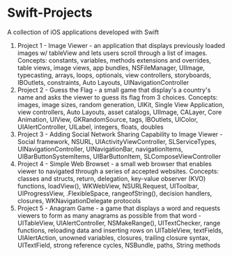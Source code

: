 # Swift-Projects
A collection of iOS applications developed with Swift

1. Project 1  - Image Viewer - an application that displays previously loaded images w/ tableView and lets users scroll through a list of images. Concepts: constants, variables, methods extensions and overrides, table views, image views, app bundles, NSFileManager, UIImage, typecasting, arrays, loops, optionals, view controllers, storyboards, IBOutlets, constraints, Auto Layouts, UINavigationController
2. Project 2 - Guess the Flag - a small game that display's a country's name and asks the viewer to guess its flag from 3 choices. Concepts: images, image sizes, random generation, UIKit, Single View Application, view controllers, Auto Layouts, asset catalogs, UIImage, CALayer, Core Animation, UIView, GKRandomSource, tags, IBOutlets, UIColor, UIAlertController, UILabel, integers, floats, doubles
3. Project 3 - Adding Social Network Sharing Capability to Image Viewer - Social framework, NSURL, UIActivityViewController, SLServiceTypes, UINavigationController, UINavigationBar, navigationItems, UIBarButtonSystemItems, UIBarButtonItem, SLComposeViewController
4. Project 4 - Simple Web Browset - a small web browser that enables viewer to navigated through a series of accepted websites. Concepts: classes and structs, return, delegation, key-value observer (KVO) functions, loadView(), WKWebView, NSURLRequest, UIToolbar, UIProgressView, .FlexibleSpace, rangeofString(), decision handlers, closures, WKNavigationDelegate protocols
5. Project 5 - Anagram Game - a game that displays a word and requests viewers to form as many anagrams as possible from that word - UITableView, UIAlertController, NSMakeRange(), UITextChecker, range functions, reloading data and inserting rows on UITableView, textFields, UIAlertAction, unowned variables, closures, trailing closure syntax, UITextField, strong reference cycles, NSBundle, paths, String methods
